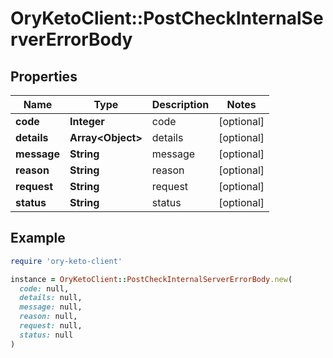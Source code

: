 # OryKetoClient::PostCheckInternalServerErrorBody

## Properties

| Name | Type | Description | Notes |
| ---- | ---- | ----------- | ----- |
| **code** | **Integer** | code | [optional] |
| **details** | **Array&lt;Object&gt;** | details | [optional] |
| **message** | **String** | message | [optional] |
| **reason** | **String** | reason | [optional] |
| **request** | **String** | request | [optional] |
| **status** | **String** | status | [optional] |

## Example

```ruby
require 'ory-keto-client'

instance = OryKetoClient::PostCheckInternalServerErrorBody.new(
  code: null,
  details: null,
  message: null,
  reason: null,
  request: null,
  status: null
)
```

